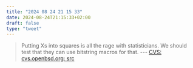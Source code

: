 ```yaml
---
title: "2024 08 24 21 15 33"
date: 2024-08-24T21:15:33+02:00
draft: false
type: "tweet"
---
```

> Putting Xs into squares is all the rage with statisticians. We should test that they can use bitstring macros for that. --- [CVS: cvs.openbsd.org: src](https://marc.info/?l=openbsd-cvs&m=172443349326851&w=2)

